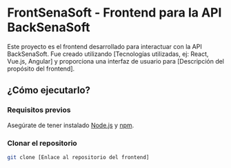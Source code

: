 # FrontSenaSoft - Frontend para la API BackSenaSoft

Este proyecto es el frontend desarrollado para interactuar con la API BackSenaSoft. Fue creado utilizando [Tecnologías utilizadas, ej: React, Vue.js, Angular] y proporciona una interfaz de usuario para [Descripción del propósito del frontend].

## ¿Cómo ejecutarlo?

### Requisitos previos

Asegúrate de tener instalado [Node.js](https://nodejs.org/) y [npm](https://www.npmjs.com/).

### Clonar el repositorio

```bash
git clone [Enlace al repositorio del frontend]
